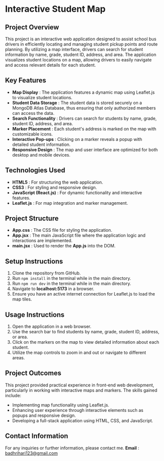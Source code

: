 ﻿# Interactive Student Map

## Project Overview

This project is an interactive web application designed to assist school bus drivers in efficiently locating and managing student pickup points and route planning. By utilizing a map interface, drivers can search for student information by name, grade, student ID, address, and area. The application visualizes student locations on a map, allowing drivers to easily navigate and access relevant details for each student.

## Key Features

* **Map Display** : The application features a dynamic map using Leaflet.js to visualize student locations.
* **Student Data Storage** : The student data is stored securely on a MongoDB Atlas Database, thus ensuring that only authorized members can access the data.
* **Search Functionality** : Drivers can search for students by name, grade, student ID, address, and area.
* **Marker Placement** : Each student's address is marked on the map with customizable icons.
* **Interactive Pop-ups** : Clicking on a marker reveals a popup with detailed student information.
* **Responsive Design** : The map and user interface are optimized for both desktop and mobile devices.

## Technologies Used

* **HTML5** : For structuring the web application.
* **CSS3** : For styling and responsive design.
* **JavaScript (React.js)** : For dynamic functionality and interactive features.
* **Leaflet.js** : For map integration and marker management.

## Project Structure

* **App.css** : The CSS file for styling the application.
* **App.jsx** : The main JavaScript file where the application logic and interactions are implemented.
* **main.jsx** : Used to render the **App.js** into the DOM.

## Setup Instructions

1. Clone the repository from GitHub.
2. Run `npm install` in the terminal while in the main directory.
3. Run `npm run dev` in the terminal while in the main directory.
4. Navigate to **localhost:5173** in a browser.
5. Ensure you have an active internet connection for Leaflet.js to load the map tiles.

## Usage Instructions

1. Open the application in a web browser.
2. Use the search bar to find students by name, grade, student ID, address, or area.
3. Click on the markers on the map to view detailed information about each student.
4. Utilize the map controls to zoom in and out or navigate to different areas.

## Project Outcomes

This project provided practical experience in front-end web development, particularly in working with interactive maps and markers. The skills gained include:

* Implementing map functionality using Leaflet.js.
* Enhancing user experience through interactive elements such as popups and responsive design.
* Developing a full-stack application using HTML, CSS, and JavaScript.

## Contact Information

For any inquiries or further information, please contact me. **Email** : [badhrihari123@gmail.com](mailto:badhrihari123@gmail.com)
